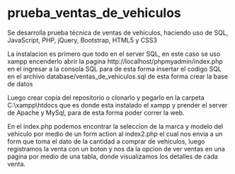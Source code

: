 # prueba_ventas_de_vehiculos
Se desarrolla prueba técnica de ventas de vehículos, haciendo uso de SQL, JavaScript, PHP, jQuery, Bootstrap, HTML5 y CSS3

La instalacion es primero que todo en el server SQL, en este caso se uso xampp encenderlo abrir la pagina http://localhost/phpmyadmin/index.php en el ingresar a la consola SQL
para de esta forma insertar el codigo SQL en el archivo database/ventas_de_vehiculos.sql de esta forma crear la base de datos

Luego crear copia del repositorio o clonarlo y pegarlo en la carpeta C:\xampp\htdocs que es donde esta instalado el xampp y prender el server de Apache y MySql, para de esta
forma poder correr la web.

En el index.php podemos encontrar la seleccion de la marca y modelo del vehiculo por medio de un form action al index2.php el cual nos envia a un form que toma el dato de la 
cantidad a comprar de vehiculos, luego registramos la venta con un boton y nos da la opcion de ver ventas en una pagina por medio de una tabla, donde visualizamos los detalles
de cada venta.
